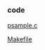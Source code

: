 ### code

[psample.c](https://github.com/rajeshsola/emblearning/edit/master/ldd-examples/pseudo-char-driver/step2/psample.c)

[Makefile](https://github.com/rajeshsola/emblearning/edit/master/ldd-examples/pseudo-char-driver/step2/Makefile)
